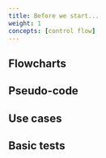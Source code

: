 ```yaml
---
title: Before we start...
weight: 1
concepts: [control flow]
---
```


## Flowcharts

## Pseudo-code

## Use cases

## Basic tests
